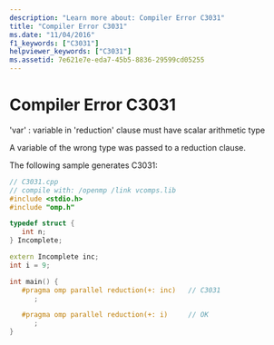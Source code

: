 ```yaml
---
description: "Learn more about: Compiler Error C3031"
title: "Compiler Error C3031"
ms.date: "11/04/2016"
f1_keywords: ["C3031"]
helpviewer_keywords: ["C3031"]
ms.assetid: 7e621e7e-eda7-45b5-8836-29599cd05255
---
```

# Compiler Error C3031

'var' : variable in 'reduction' clause must have scalar arithmetic type

A variable of the wrong type was passed to a reduction clause.

The following sample generates C3031:

```cpp
// C3031.cpp
// compile with: /openmp /link vcomps.lib
#include <stdio.h>
#include "omp.h"

typedef struct {
   int n;
} Incomplete;

extern Incomplete inc;
int i = 9;

int main() {
   #pragma omp parallel reduction(+: inc)   // C3031
      ;

   #pragma omp parallel reduction(+: i)     // OK
      ;
}
```
